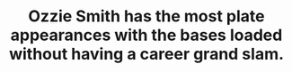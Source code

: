 ---
title:      
  - Ozzie Smith has the most plate appearances with the bases loaded without having a career grand slam.
secondary:
  - 205 plate appearances, 0 home runs. The next highest is Orlando Cabrera with 190 plate appearances.
reference:
  - http://www.baseball-reference.com/play-index/split_finder.cgi?type=b#gotresults&type=b&as=result_batter&offset=0&match=career&min_year_game=1914&max_year_game=2014&min_season=1&max_season=-1&min_age=0&max_age=99&isActive=either&bats=any&split_1=situa%3Abases&sid_situa%3Aleado=situa%3Aleado%3Aany&sid_outcb%3Aoutcb=outcb%3Aoutcb%3Ain+Wins&sid_oppon%3Aoppon=oppon%3Aoppon%3Aany&sid_situa%3Atimes=situa%3Atimes%3Aany&sid_plato%3Aplato=plato%3Aplato%3Aany&sid_situa%3Abases=situa%3Abases%3A111&sid_defp%3Adefp=defp%3Adefp%3Aany&sid_opptp%3Agbfb=opptp%3Agbfb%3Aany&sid_opptp%3Apower=opptp%3Apower%3Aany&sid_hitty%3Atraj=hitty%3Atraj%3Aany&sid_lineu%3Alineu=lineu%3Alineu%3Aany&sid_total%3Atotal=total%3Atotal%3Aany&sid_dates%3Ahalf=dates%3Ahalf%3Aany&sid_locat%3Astad=locat%3Astad%3Aany&sid_situa%3Ainnng=situa%3Ainnng%3Aany&sid_locat%3Asite=locat%3Asite%3Aany&sid_dates%3Amonth=dates%3Amonth%3Aany&sid_situa%3Acount=situa%3Acount%3A0-2+Count&sid_situa%3Aouts=situa%3Aouts%3Aany&sid_locat%3Ahmvis=locat%3Ahmvis%3Aany&sid_wpa%3Alever=wpa%3Alever%3Aany&sid_role%3Astsub=role%3Astsub%3Aany&sid_hitty%3Ahitlo=hitty%3Ahitlo%3Aany&sid_situa%3Aclutc=situa%3Aclutc%3Aany&exclude_incomplete=1&c0gtlt=eq&c0val=0&number_matched=1&orderby=PA&sr_split_totals_choice=by_split&c1criteria=PA&c1gtlt=gt&c1val=150&c2criteria=HR&c2gtlt=eq&c2val=0&c3gtlt=eq&c3val=0&c4gtlt=eq&c4val=0&c5gtlt=eq&c5val=1.0&location=pob&locationMatch=is&pob=&pod=&pcanada=&pusa=&ajax=1&submitter=1
---